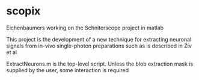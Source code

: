 # scopix
Eichenbaumers working on the Schniterscope project in matlab

This project is the development of a new technique for extracting neuronal signals 
from in-vivo single-photon preparations such as is described in Ziv et al

ExtractNeurons.m is the top-level script.  Unless the blob extraction mask is supplied by the user, some interaction is required
